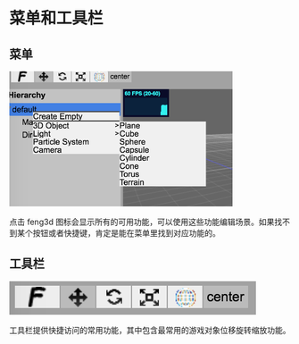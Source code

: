 # 菜单和工具栏

## 菜单

![Menu](/../_images/menus.png)

点击 feng3d 图标会显示所有的可用功能，可以使用这些功能编辑场景。如果找不到某个按钮或者快捷键，肯定是能在菜单里找到对应功能的。

## 工具栏

![Toolbar](/../_images/toolbar.png)

工具栏提供快捷访问的常用功能，其中包含最常用的游戏对象位移旋转缩放功能。